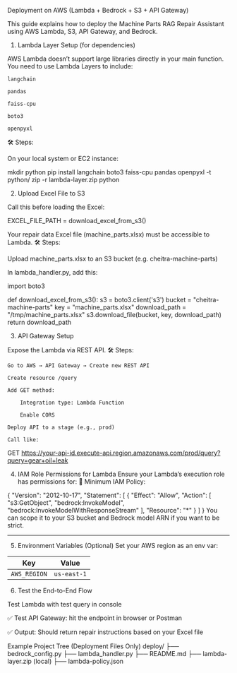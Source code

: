 Deployment on AWS (Lambda + Bedrock + S3 + API Gateway)

This guide explains how to deploy the Machine Parts RAG Repair Assistant using AWS Lambda, S3, API Gateway, and Bedrock.

1. Lambda Layer Setup (for dependencies)

AWS Lambda doesn’t support large libraries directly in your main function. You need to use Lambda Layers to include:

    langchain

    pandas

    faiss-cpu

    boto3

    openpyxl

🛠️ Steps:

On your local system or EC2 instance:

mkdir python
pip install langchain boto3 faiss-cpu pandas openpyxl -t python/
zip -r lambda-layer.zip python

2. Upload Excel File to S3

Call this before loading the Excel:

EXCEL_FILE_PATH = download_excel_from_s3()

Your repair data Excel file (machine_parts.xlsx) must be accessible to Lambda.
🛠️ Steps:

Upload machine_parts.xlsx to an S3 bucket (e.g. cheitra-machine-parts)

In lambda_handler.py, add this:

import boto3

def download_excel_from_s3():
    s3 = boto3.client('s3')
    bucket = "cheitra-machine-parts"
    key = "machine_parts.xlsx"
    download_path = "/tmp/machine_parts.xlsx"
    s3.download_file(bucket, key, download_path)
    return download_path

 3. API Gateway Setup

 Expose the Lambda via REST API.
🛠️ Steps:

    Go to AWS → API Gateway → Create new REST API

    Create resource /query

    Add GET method:

        Integration type: Lambda Function

        Enable CORS

    Deploy API to a stage (e.g., prod)

    Call like:

GET https://your-api-id.execute-api.region.amazonaws.com/prod/query?query=gear+oil+leak

4. IAM Role Permissions for Lambda
Ensure your Lambda’s execution role has permissions for:
📜 Minimum IAM Policy:

{
  "Version": "2012-10-17",
  "Statement": [
    {
      "Effect": "Allow",
      "Action": [
        "s3:GetObject",
        "bedrock:InvokeModel",
        "bedrock:InvokeModelWithResponseStream"
      ],
      "Resource": "*"
    }
  ]
}
You can scope it to your S3 bucket and Bedrock model ARN if you want to be strict.
**********************************************
5. Environment Variables (Optional)
Set your AWS region as an env var:

| Key          | Value       |
| ------------ | ----------- |
| `AWS_REGION` | `us-east-1` |


6. Test the End-to-End Flow

 Test Lambda with test query in console

✅ Test API Gateway: hit the endpoint in browser or Postman

✅ Output: Should return repair instructions based on your Excel file

Example Project Tree (Deployment Files Only)
deploy/
├── bedrock_config.py
├── lambda_handler.py
├── README.md
├── lambda-layer.zip (local)
├── lambda-policy.json
